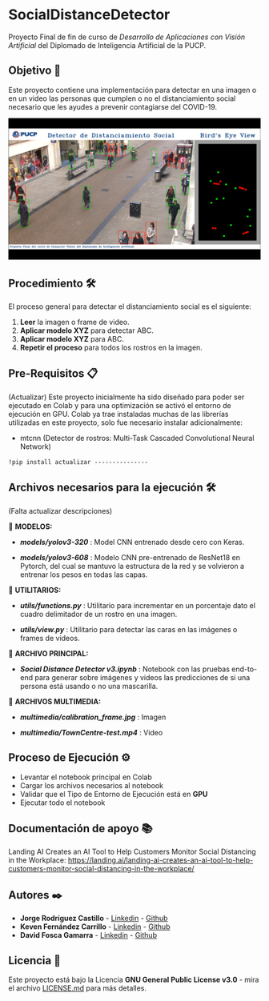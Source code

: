 # SocialDistanceDetector

Proyecto Final de fin de curso de *_Desarrollo de Aplicaciones con Visión Artificial_* del Diplomado de Inteligencia Artificial de la PUCP.

## Objetivo 🚀

Este proyecto contiene una implementación para detectar en una imagen o en un video las personas que cumplen o no el distanciamiento social necesario que les ayudes a prevenir contagiarse del COVID-19.

<p align="center"> 
    <img src='results/Res4.png' alt="Resultado">
</p>

## Procedimiento 🛠️

El proceso general para detectar el distanciamiento social es el siguiente:

1. **Leer** la imagen o frame de video.
2. **Aplicar modelo XYZ** para detectar ABC.
3. **Aplicar modelo XYZ** para ABC.
4. **Repetir el proceso** para todos los rostros en la imagen.


## Pre-Requisitos 📋

(Actualizar)
Este proyecto inicialmente ha sido diseñado para poder ser ejecutado en Colab y para una optimización se activó el entorno de ejecución en GPU.
Colab ya trae instaladas muchas de las librerías utilizadas en este proyecto, solo fue necesario instalar adicionalmente:
- mtcnn (Detector de rostros: Multi-Task Cascaded Convolutional Neural Network)

```
!pip install actualizar ---------------
```

## Archivos necesarios para la ejecución 🛠️

(Falta actualizar descripciones)

📌 **MODELOS:**

* **_models/yolov3-320_** : Model CNN entrenado desde cero con Keras.

* **_models/yolov3-608_** : Modelo CNN pre-entrenado de ResNet18 en Pytorch, del cual se mantuvo la estructura de la red y se volvieron a entrenar los pesos en todas las capas.

📌 **UTILITARIOS:**

* **_utils/functions.py_** : Utilitario para incrementar en un porcentaje dato el cuadro delimitador de un rostro en una imagen.

* **_utils/view.py_** : Utilitario para detectar las caras en las imágenes o frames de videos.

📌 **ARCHIVO PRINCIPAL:**

* **_Social Distance Detector v3.ipynb_** : Notebook con las pruebas end-to-end para generar sobre imágenes y videos las predicciones de si una persona está usando o no una mascarilla.

📌 **ARCHIVOS MULTIMEDIA:**

* **_multimedia/calibration_frame.jpg_** : Imagen

* **_multimedia/TownCentre-test.mp4_** : Video


## Proceso de Ejecución ⚙️ 

* Levantar el notebook principal en Colab
* Cargar los archivos necesarios al notebook
* Validar que el Tipo de Entorno de Ejecución está en **GPU**
* Ejecutar todo el notebook

## Documentación de apoyo 📚

Landing AI Creates an AI Tool to Help Customers Monitor Social Distancing in the Workplace: https://landing.ai/landing-ai-creates-an-ai-tool-to-help-customers-monitor-social-distancing-in-the-workplace/


## Autores ✒️

* **Jorge Rodríguez Castillo** - [Linkedin](https://www.linkedin.com/in/jorge-rodr%C3%ADguez-castillo/) - [Github](https://github.com/jjrodcast)
* **Keven Fernández Carrillo** - [Linkedin](https://www.linkedin.com/in/keven-fern%C3%A1ndez-carrillo-50b07aa2/) - [Github](https://github.com/KevenRFC)
* **David Fosca Gamarra** - [Linkedin](https://www.linkedin.com/in/davidfoscagamarra/) - [Github](https://github.com/DavidFosca)

## Licencia 📄

Este proyecto está bajo la Licencia **GNU General Public License v3.0** - mira el archivo [LICENSE.md](LICENSE.md) para más detalles.



